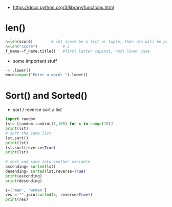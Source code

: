- https://docs.python.org/3/library/functions.html
# len()
```python
n=len(score)        # let score be a list or tuple, then len will be printed
n=len("score")           # 5
f_name-=f_name.title()   #first letter capital, rest lower case
```
- some important stuff
```python
-> .lower()
word=input("Enter a word: ").lower()
```
# Sort() and Sorted()
- sort / reverse sort a list
```python
import random
lst= [random.randint(1,100) for x in range(10)]
print(lst)
# sort the same list
lst.sort()
print(lst)
lst.sort(reverse=True)
print(lst)
  
# sort and save into another variable
ascending= sorted(lst)
desending= sorted(lst,reverse=True)
print(ascending)
print(desending)

s=['man', 'woman']
res = "".join(sorted(s, reverse=True))
print(res)
```
